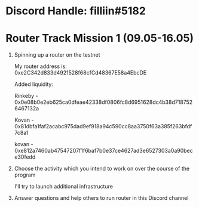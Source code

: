 # Discord Handle: filliin#5182
# Router Track Mission 1 (09.05-16.05)

1. Spinning up a router on the testnet

   My router address is: 0xe2C342d833d4921528f68cfCd48367E58a4EbcDE

      Added liquidity:

   Rinkeby - 0x0e08b0e2eb625ca0dfeae42338df0806fc8d6951628dc4b38d7187526467132a

   Kovan - 0x81dbfa1faf2acabc975dad9ef918a94c590cc8aa3750f63a385f263bfdf7c8a1

   kovan - 0xe812a7460ab47547207f1f6baf7b0e37ce4627ad3e6527303a0a90bece30fedd


2. Choose the activity which you intend to work on over the course of the program

   
     I'll try to launch additional infrastructure
     


3. Answer questions and help others to run router in this Discord channel
